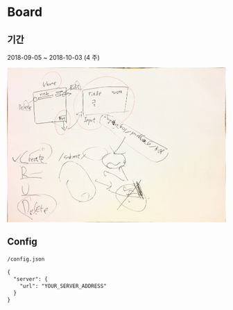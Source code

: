 # Board

## 기간

2018-09-05 ~ 2018-10-03 (4 주)

![proto](./IMG_2219.JPG)

## Config

`/config.json`

```
{
  "server": {
    "url": "YOUR_SERVER_ADDRESS"
  }
}
```
